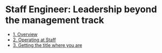 # Staff Engineer: Leadership beyond the management track

- [1. Overview](chapter01.md) 
- [2. Operating at Staff](chapter02.md)
- [3. Getting the title where you are](chapter03.md)